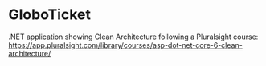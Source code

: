 # GloboTicket
.NET application showing Clean Architecture following a Pluralsight course: https://app.pluralsight.com/library/courses/asp-dot-net-core-6-clean-architecture/
